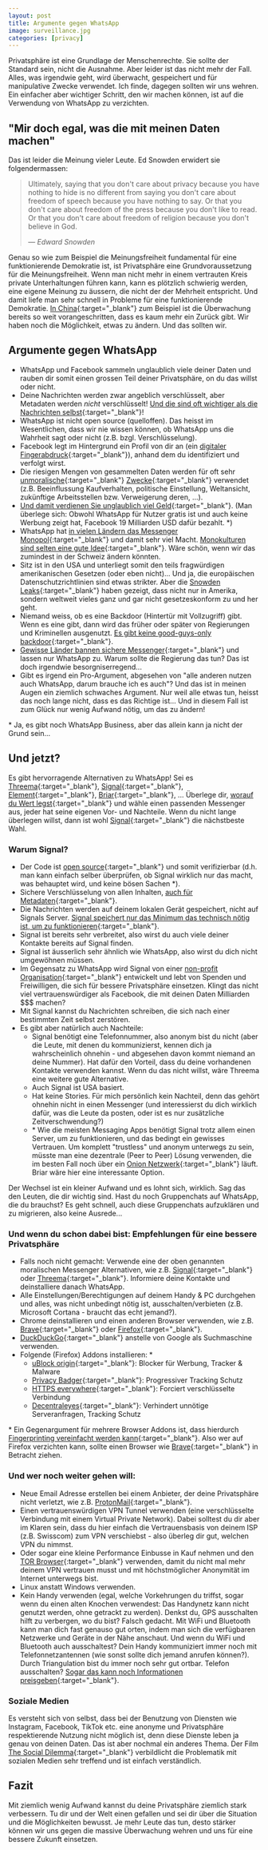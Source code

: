```yaml
---
layout: post
title: Argumente gegen WhatsApp
image: surveillance.jpg
categories: [privacy]
---
```


Privatsphäre ist eine Grundlage der Menschenrechte. Sie sollte der Standard sein, nicht die Ausnahme. Aber leider ist das nicht mehr der Fall. Alles, was irgendwie geht, wird überwacht, gespeichert und für manipulative Zwecke verwendet.
Ich finde, dagegen sollten wir uns wehren. Ein einfacher aber wichtiger Schritt, den wir machen können, ist auf die Verwendung von WhatsApp zu verzichten.

## "Mir doch egal, was die mit meinen Daten machen"
Das ist leider die Meinung vieler Leute. Ed Snowden erwidert sie folgendermassen:

> Ultimately, saying that you don't care about privacy because you have nothing to hide is no different from saying you don't care about freedom of speech because you have nothing to say. Or that you don't care about freedom of the press because you don't like to read. Or that you don't care about freedom of religion because you don't believe in God. 
> 
> &mdash; <cite>Edward Snowden</cite>

Genau so wie zum Beispiel die Meinungsfreiheit fundamental für eine funktionierende Demokratie ist, ist Privatsphäre eine Grundvoraussetzung für die Meinungsfreiheit. Wenn man nicht mehr in einem vertrauten Kreis private Unterhaltungen führen kann, kann es plötzlich schwierig werden, eine eigene Meinung zu äussern, die nicht der der Mehrheit entspricht. Und damit liefe man sehr schnell in Probleme für eine funktionierende Demokratie. [In China](https://en.wikipedia.org/wiki/Mass_surveillance_in_China){:target="_blank"} zum Beispiel ist die Überwachung bereits so weit vorangeschritten, dass es kaum mehr ein Zurück gibt. Wir haben noch die Möglichkeit, etwas zu ändern. Und das sollten wir.

## Argumente gegen WhatsApp
- WhatsApp und Facebook sammeln unglaublich viele deiner Daten und rauben dir somit einen grossen Teil deiner Privatsphäre, on du das willst oder nicht. 
- Deine Nachrichten werden zwar angeblich verschlüsselt, aber Metadaten werden _nicht_ verschlüsselt! [Und die sind oft wichtiger als die Nachrichten selbst](https://ssd.eff.org/en/module/why-metadata-matters){:target="_blank"}!
- WhatsApp ist nicht open source (quelloffen). Das heisst im Wesentlichen, dass wir nie wissen können, ob WhatsApp uns die Wahrheit sagt oder nicht (z.B. bzgl. Verschlüsselung).
- Facebook legt im Hintergrund ein Profil von dir an (ein [digitaler Fingerabdruck](https://ssd.eff.org/en/module/what-fingerprinting#0){:target="_blank"}), anhand dem du identifiziert und verfolgt wirst.
- Die riesigen Mengen von gesammelten Daten werden für oft sehr [unmoralische](https://www.theguardian.com/technology/2014/jul/02/facebook-apologises-psychological-experiments-on-users){:target="_blank"} [Zwecke](https://en.wikipedia.org/wiki/Facebook%E2%80%93Cambridge_Analytica_data_scandal){:target="_blank"} verwendet (z.B. Beeinflussung Kaufverhalten, politische Einstellung, Weltansicht, zukünftige Arbeitsstellen bzw. Verweigerung deren, ...).
- [Und damit verdienen Sie unglaublich viel Geld](https://protonmail.com/blog/how-big-tech-tracks-users/){:target="_blank"}. (Man überlege sich: Obwohl WhatsApp für Nutzer gratis ist und auch keine Werbung zeigt hat, Facebook 19 Milliarden USD dafür bezahlt. \*)
- WhatsApp hat [in vielen Ländern das Messenger Monopol](https://www.businessofapps.com/data/whatsapp-statistics/){:target="_blank"} und damit sehr viel Macht. [Monokulturen sind selten eine gute Idee](https://hbr.org/2018/03/here-are-all-the-reasons-its-a-bad-idea-to-let-a-few-tech-companies-monopolize-our-data){:target="_blank"}. Wäre schön, wenn wir das zumindest in der Schweiz ändern könnten.
- Sitz ist in den USA und unterliegt somit den teils fragwürdigen amerikanischen Gesetzen (oder eben nicht)... Und ja, die europäischen Datenschutzrichtlinien sind etwas strikter. Aber die [Snowden Leaks](https://www.lawfareblog.com/snowden-revelations){:target="_blank"} haben gezeigt, dass nicht nur in Amerika, sondern weltweit vieles ganz und gar nicht gesetzeskonform zu und her geht.
- Niemand weiss, ob es eine Backdoor (Hintertür mit Vollzugriff) gibt. Wenn es eine gibt, dann wird das früher oder später von Regierungen und Kriminellen ausgenutzt. [Es gibt keine good-guys-only backdoor](https://www.helpnetsecurity.com/2020/05/26/backdoor-encryption/){:target="_blank"}.
- [Gewisse Länder bannen sichere Messenger](https://signal.org/blog/help-iran-reconnect/){:target="_blank"} und lassen nur WhatsApp zu. Warum sollte die Regierung das tun? Das ist doch irgendwie besorgniserregend...
- Gibt es irgend ein Pro-Argument, abgesehen von "alle anderen nutzen auch WhatsApp, darum brauche ich es auch"? Und das ist in meinen Augen ein ziemlich schwaches Argument. Nur weil alle etwas tun, heisst das noch lange nicht, dass es das Richtige ist... Und in diesem Fall ist zum Glück nur wenig Aufwand nötig, um das zu ändern!

\* Ja, es gibt noch WhatsApp Business, aber das allein kann ja nicht der Grund sein...

## Und jetzt?
Es gibt hervorragende Alternativen zu WhatsApp! Sei es [Threema](https://threema.ch/){:target="_blank"}, [Signal](https://signal.org/){:target="_blank"}, [Element](https://element.io/){:target="_blank"}, [Briar](https://briarproject.org/){:target="_blank"}, ... Überlege dir, [worauf du Wert legst](https://www.eff.org/deeplinks/2018/03/thinking-about-what-you-need-secure-messenger){:target="_blank"} und wähle einen passenden Messenger aus, jeder hat seine eigenen Vor- und Nachteile. Wenn du nicht lange überlegen willst, dann ist wohl [Signal](https://signal.org/){:target="_blank"} die nächstbeste Wahl.

### Warum Signal?
- Der Code ist [open source](https://github.com/signalapp){:target="_blank"} und somit verifizierbar (d.h. man kann einfach selber überprüfen, ob Signal wirklich nur das macht, was behauptet wird, und keine bösen Sachen \*).
- Sichere Verschlüsselung von allen Inhalten, [auch für Metadaten](https://signal.org/blog/sealed-sender/){:target="_blank"}.
- Die Nachrichten werden auf deinem lokalen Gerät gespeichert, nicht auf Signals Server. [Signal speichert nur das Minimum das technisch nötig ist, um zu funktionieren](https://signal.org/legal/){:target="_blank"}.
- Signal ist bereits sehr verbreitet, also wirst du auch viele deiner Kontakte bereits auf Signal finden.
- Signal ist äusserlich sehr ähnlich wie WhatsApp, also wirst du dich nicht umgewöhnen müssen.
- Im Gegensatz zu WhatsApp wird Signal von einer [non-profit Organisation](https://en.wikipedia.org/wiki/Signal_Foundation){:target="_blank"} entwickelt und lebt von Spenden und Freiwilligen, die sich für bessere Privatsphäre einsetzen. Klingt das nicht viel vertrauenswürdiger als Facebook, die mit deinen Daten Milliarden $$$ machen?
- Mit Signal kannst du Nachrichten schreiben, die sich nach einer bestimmten Zeit selbst zerstören.
- Es gibt aber natürlich auch Nachteile:
  - Signal benötigt eine Telefonnummer, also anonym bist du nicht (aber die Leute, mit denen du kommunizierst, kennen dich ja wahrscheinlich ohnehin - und abgesehen davon kommt niemand an deine Nummer). Hat dafür den Vorteil, dass du deine vorhandenen Kontakte verwenden kannst. Wenn du das nicht willst, wäre Threema eine weitere gute Alternative.
  - Auch Signal ist USA basiert.
  - Hat keine Stories. Für mich persönlich kein Nachteil, denn das gehört ohnehin nicht in einen Messenger (und interessierst du dich wirklich dafür, was die Leute da posten, oder ist es nur zusätzliche Zeitverschwendung?)
  - \* Wie die meisten Messaging Apps benötigt Signal trotz allem einen Server, um zu funktionieren, und das bedingt ein gewisses Vertrauen. Um komplett "trustless" und anonym unterwegs zu sein, müsste man eine dezentrale (Peer to Peer) Lösung verwenden, die im besten Fall noch über ein [Onion Netzwerk](https://en.wikipedia.org/wiki/Onion_routing){:target="_blank"} läuft. Briar wäre hier eine interessante Option.

Der Wechsel ist ein kleiner Aufwand und es lohnt sich, wirklich. Sag das den Leuten, die dir wichtig sind. Hast du noch Gruppenchats auf WhatsApp, die du brauchst? Es geht schnell, auch diese Gruppenchats aufzuklären und zu migrieren, also keine Ausrede...

### Und wenn du schon dabei bist: Empfehlungen für eine bessere Privatsphäre
- Falls noch nicht gemacht: Verwende eine der oben genannten moralischen Messenger Alternativen, wie z.B. [Signal](https://signal.org/de/){:target="_blank"} oder [Threema](https://threema.ch/){:target="_blank"}. Informiere deine Kontakte und deinstalliere danach WhatsApp.
- Alle Einstellungen/Berechtigungen auf deinem Handy & PC durchgehen und alles, was nicht unbedingt nötig ist, ausschalten/verbieten (z.B. Microsoft Cortana - braucht das echt jemand?).
- Chrome deinstallieren und einen anderen Browser verwenden, wie z.B. [Brave](https://brave.com/){:target="_blank"} oder [Firefox](https://www.mozilla.org/en-US/firefox/new/){:target="_blank"}.
- [DuckDuckGo](https://duckduckgo.com/){:target="_blank"} anstelle von Google als Suchmaschine verwenden.
- Folgende (Firefox) Addons installieren: \*
  - [uBlock origin](https://addons.mozilla.org/en-US/firefox/addon/ublock-origin/){:target="_blank"}: Blocker für Werbung, Tracker & Malware
  - [Privacy Badger](https://privacybadger.org/){:target="_blank"}: Progressiver Tracking Schutz
  - [HTTPS everywhere](https://www.eff.org/https-everywhere){:target="_blank"}: Forciert verschlüsselte Verbindung
  - [Decentraleyes](https://decentraleyes.org/){:target="_blank"}: Verhindert unnötige Serveranfragen, Tracking Schutz

\* Ein Gegenargument für mehrere Browser Addons ist, dass hierdurch [Fingerprinting vereinfacht werden kann](https://ssd.eff.org/en/module/what-fingerprinting#4){:target="_blank"}. Also wer auf Firefox verzichten kann, sollte einen Browser wie [Brave](https://brave.com/){:target="_blank"} in Betracht ziehen.
 
### Und wer noch weiter gehen will:
- Neue Email Adresse erstellen bei einem Anbieter, der deine Privatsphäre nicht verletzt, wie z.B. [ProtonMail](https://protonmail.com/){:target="_blank"}.
- Einen vertrauenswürdigen VPN Tunnel verwenden (eine verschlüsselte Verbindung mit einem Virtual Private Network). Dabei solltest du dir aber im Klaren sein, dass du hier einfach die Vertrauensbasis von deinem ISP (z.B. Swisscom) zum VPN verschiebst - also überleg dir gut, welchen VPN du nimmst.
- Oder sogar eine kleine Performance Einbusse in Kauf nehmen und den [TOR Browser](https://www.torproject.org/download/){:target="_blank"} verwenden, damit du nicht mal mehr deinem VPN vertrauen musst und mit höchstmöglicher Anonymität im Internet unterwegs bist.
- Linux anstatt Windows verwenden.
- Kein Handy verwenden (egal, welche Vorkehrungen du triffst, sogar wenn du einen alten Knochen verwendest: Das Handynetz kann nicht genutzt werden, ohne getrackt zu werden). Denkst du, GPS ausschalten hilft zu verbergen, wo du bist? Falsch gedacht. Mit WiFi und Bluetooth kann man dich fast genauso gut orten, indem man sich die verfügbaren Netzwerke und Geräte in der Nähe anschaut. Und wenn du WiFi und Bluetooth auch ausschaltest? Dein Handy kommuniziert immer noch mit Telefonnetzantennen (wie sonst sollte dich jemand anrufen können?). Durch Triangulation bist du immer noch sehr gut ortbar. Telefon ausschalten? [Sogar das kann noch Informationen preisgeben](https://ssd.eff.org/en/module/problem-mobile-phones){:target="_blank"}.

### Soziale Medien
Es versteht sich von selbst, dass bei der Benutzung von Diensten wie Instagram, Facebook, TikTok etc. eine anonyme und Privatsphäre respektierende Nutzung nicht möglich ist, denn diese Dienste leben ja genau von deinen Daten. Das ist aber nochmal ein anderes Thema. Der Film [The Social Dilemma](https://www.thesocialdilemma.com/){:target="_blank"} verbildlicht die Problematik mit sozialen Medien sehr treffend und ist einfach verständlich.

## Fazit
Mit ziemlich wenig Aufwand kannst du deine Privatsphäre ziemlich stark verbessern. Tu dir und der Welt einen gefallen und sei dir über die Situation und die Möglichkeiten bewusst. Je mehr Leute das tun, desto stärker können wir uns gegen die massive Überwachung wehren und uns für eine bessere Zukunft einsetzen.
